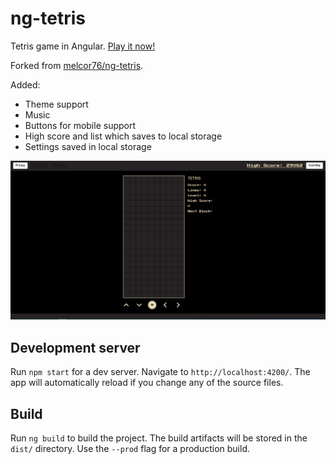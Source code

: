 # ng-tetris

Tetris game in Angular. [Play it now!](http://tetris.lroedal.net/)

Forked from [melcor76/ng-tetris](https://github.com/melcor76/ng-tetris).

Added:

- Theme support
- Music
- Buttons for mobile support
- High score and list which saves to local storage
- Settings saved in local storage

![tetris picture](src/assets/tetris.PNG)

## Development server

Run `npm start` for a dev server. Navigate to `http://localhost:4200/`. The app will automatically reload if you change any of the source files.

## Build

Run `ng build` to build the project. The build artifacts will be stored in the `dist/` directory. Use the `--prod` flag for a production build.
